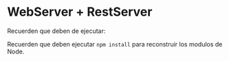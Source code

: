 # WebServer + RestServer

Recuerden que deben de ejecutar:

Recuerden que deben ejecutar ```npm install``` para reconstruir los modulos de Node.